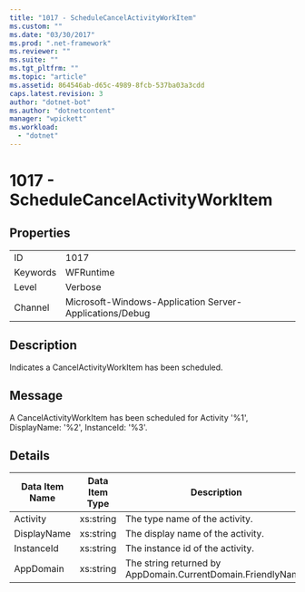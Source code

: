 ```yaml
---
title: "1017 - ScheduleCancelActivityWorkItem"
ms.custom: ""
ms.date: "03/30/2017"
ms.prod: ".net-framework"
ms.reviewer: ""
ms.suite: ""
ms.tgt_pltfrm: ""
ms.topic: "article"
ms.assetid: 864546ab-d65c-4989-8fcb-537ba03a3cdd
caps.latest.revision: 3
author: "dotnet-bot"
ms.author: "dotnetcontent"
manager: "wpickett"
ms.workload: 
  - "dotnet"
---
```

# 1017 - ScheduleCancelActivityWorkItem
## Properties  

|||  
|-|-|  
|ID|1017|  
|Keywords|WFRuntime|  
|Level|Verbose|  
|Channel|Microsoft-Windows-Application Server-Applications/Debug|  

## Description  
 Indicates a CancelActivityWorkItem has been scheduled.  

## Message  
 A CancelActivityWorkItem has been scheduled for Activity '%1', DisplayName: '%2', InstanceId: '%3'.  

## Details  


| Data Item Name | Data Item Type |                         Description                          |
|----------------|----------------|--------------------------------------------------------------|
|    Activity    |   xs:string    |                The type name of the activity.                |
|  DisplayName   |   xs:string    |              The display name of the activity.               |
|   InstanceId   |   xs:string    |               The instance id of the activity.               |
|   AppDomain    |   xs:string    | The string returned by AppDomain.CurrentDomain.FriendlyName. |

